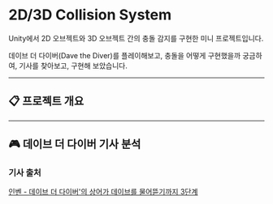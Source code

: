 # 2D/3D Collision System

Unity에서 2D 오브젝트와 3D 오브젝트 간의 충돌 감지를 구현한 미니 프로젝트입니다.

데이브 더 다이버(Dave the Diver)를 플레이해보고, 충돌을 어떻게 구현했을까 궁금하여, 기사를 찾아보고, 구현해 보았습니다.

---

## 📋 프로젝트 개요


---

## 🎮 데이브 더 다이버 기사 분석

### 기사 출처
[인벤 - 데이브 더 다이버'의 상어가 데이브를 물어뜯기까지 3단계](https://m.inven.co.kr/webzine/wznews.php?iskin=wdc&hashtag=%EC%9C%A0%EB%8B%88%ED%8B%B0&idx=295852)